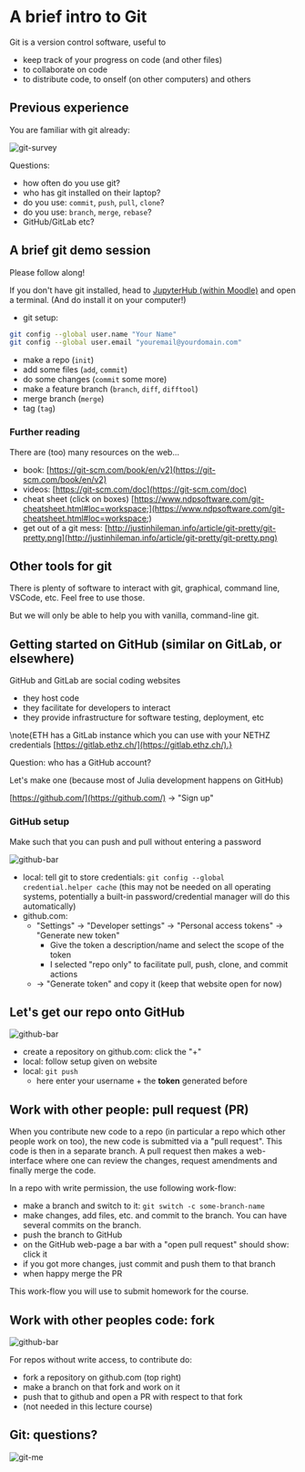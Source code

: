 <!--This file was generated, do not modify it.-->
# A brief intro to Git

Git is a version control software, useful to
- keep track of your progress on code (and other files)
- to collaborate on code
- to distribute code, to onself (on other computers) and others

## Previous experience

You are familiar with git already:

![git-survey](../assets/literate_figures/l2_survey-git-question.png)

Questions:
- how often do you use git?
- who has git installed on their laptop?
- do you use: `commit`, `push`, `pull`, `clone`?
- do you use: `branch`, `merge`, `rebase`?
- GitHub/GitLab etc?

## A brief git demo session

Please follow along!

If you don't have git installed, head to [JupyterHub (within Moodle)](https://moodle-app2.let.ethz.ch/mod/lti/view.php?id=1105076) and open a terminal. (And do install it on your computer!)

- git setup:

```sh
git config --global user.name "Your Name"
git config --global user.email "youremail@yourdomain.com"
```
- make a repo (`init`)
- add some files (`add`, `commit`)
- do some changes (`commit` some more)
- make a feature branch (`branch`, `diff`, `difftool`)
- merge branch (`merge`)
- tag (`tag`)

### Further reading

There are (too) many resources on the web...
- book: [https://git-scm.com/book/en/v2](https://git-scm.com/book/en/v2)
- videos: [https://git-scm.com/doc](https://git-scm.com/doc)
- cheat sheet (click on boxes) [https://www.ndpsoftware.com/git-cheatsheet.html#loc=workspace;](https://www.ndpsoftware.com/git-cheatsheet.html#loc=workspace;)
- get out of a git mess: [http://justinhileman.info/article/git-pretty/git-pretty.png](http://justinhileman.info/article/git-pretty/git-pretty.png)

## Other tools for git
There is plenty of software to interact with git, graphical, command line, VSCode, etc.  Feel free to use those.

But we will only be able to help you with vanilla, command-line git.

## Getting started on GitHub (similar on GitLab, or elsewhere)

GitHub and GitLab are social coding websites
  - they host code
  - they facilitate for developers to interact
  - they provide infrastructure for software testing, deployment, etc

\note{ETH has a GitLab instance which you can use with your NETHZ credentials [https://gitlab.ethz.ch/](https://gitlab.ethz.ch/).}

Question: who has a GitHub account?

Let's make one (because most of Julia development happens on GitHub)

[https://github.com/](https://github.com/) -> "Sign up"

### GitHub setup

Make such that you can push and pull without entering a password

![github-bar](../assets/literate_figures/l2_github-bar.png)

- local: tell git to store credentials: `git config --global credential.helper cache`
  (this may not be needed on all operating systems, potentially a built-in password/credential
   manager will do this automatically)
- github.com:
  - "Settings" -> "Developer settings" -> "Personal access tokens" -> "Generate new token"
    - Give the token a description/name and select the scope of the token
    - I selected "repo only" to facilitate pull, push, clone, and commit actions
  - -> "Generate token" and copy it (keep that website open for now)

## Let's get our repo onto GitHub

![github-bar](../assets/literate_figures/l2_github-bar.png)

- create a repository on github.com: click the "+"
- local: follow setup given on website
- local: `git push`
  - here enter your username + the **token** generated before

## Work with other people: pull request (PR)

When you contribute new code to a repo (in particular a repo which other people work on too), the new code is submitted via a "pull request".  This code is then in a separate branch.  A pull request then makes a web-interface where one can review the changes, request amendments and finally merge the code.

In a repo with write permission, the use following work-flow:
- make a branch and switch to it: `git switch -c some-branch-name`
- make changes, add files, etc. and commit to the branch.  You can have several commits on the branch.
- push the branch to GitHub
- on the GitHub web-page a bar with a "open pull request" should show: click it
- if you got more changes, just commit and push them to that branch
- when happy merge the PR

This work-flow you will use to submit homework for the course.

## Work with other peoples code: fork

![github-bar](../assets/literate_figures/l2_github-bar.png)

For repos without write access, to contribute do:

- fork a repository on github.com (top right)
- make a branch on that fork and work on it
- push that to github and open a PR with respect to that fork
- (not needed in this lecture course)

## Git: questions?

![git-me](../assets/literate_figures/l2_git-me.png)

